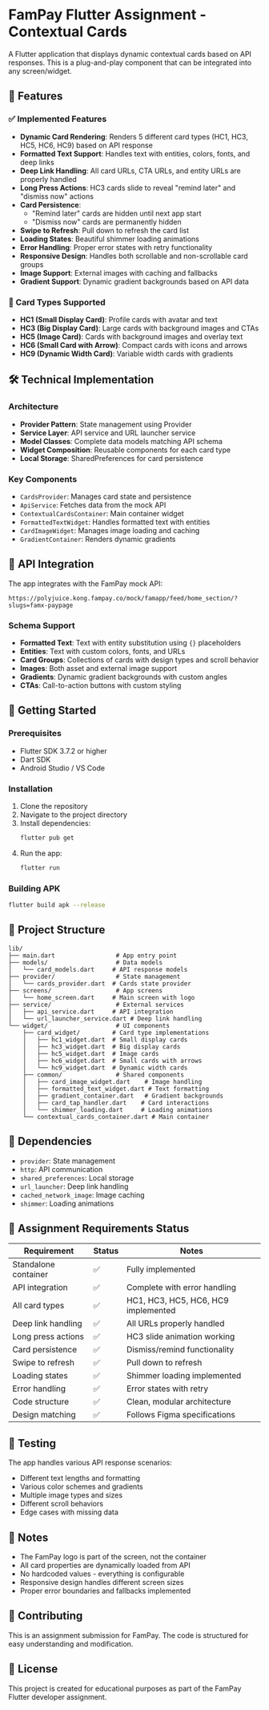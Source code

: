 # FamPay Flutter Assignment - Contextual Cards

A Flutter application that displays dynamic contextual cards based on API responses. This is a plug-and-play component that can be integrated into any screen/widget.

## 🚀 Features

### ✅ Implemented Features
- **Dynamic Card Rendering**: Renders 5 different card types (HC1, HC3, HC5, HC6, HC9) based on API response
- **Formatted Text Support**: Handles text with entities, colors, fonts, and deep links
- **Deep Link Handling**: All card URLs, CTA URLs, and entity URLs are properly handled
- **Long Press Actions**: HC3 cards slide to reveal "remind later" and "dismiss now" actions
- **Card Persistence**: 
  - "Remind later" cards are hidden until next app start
  - "Dismiss now" cards are permanently hidden
- **Swipe to Refresh**: Pull down to refresh the card list
- **Loading States**: Beautiful shimmer loading animations
- **Error Handling**: Proper error states with retry functionality
- **Responsive Design**: Handles both scrollable and non-scrollable card groups
- **Image Support**: External images with caching and fallbacks
- **Gradient Support**: Dynamic gradient backgrounds based on API data

### 🎨 Card Types Supported
- **HC1 (Small Display Card)**: Profile cards with avatar and text
- **HC3 (Big Display Card)**: Large cards with background images and CTAs
- **HC5 (Image Card)**: Cards with background images and overlay text
- **HC6 (Small Card with Arrow)**: Compact cards with icons and arrows
- **HC9 (Dynamic Width Card)**: Variable width cards with gradients

## 🛠️ Technical Implementation

### Architecture
- **Provider Pattern**: State management using Provider
- **Service Layer**: API service and URL launcher service
- **Model Classes**: Complete data models matching API schema
- **Widget Composition**: Reusable components for each card type
- **Local Storage**: SharedPreferences for card persistence

### Key Components
- `CardsProvider`: Manages card state and persistence
- `ApiService`: Fetches data from the mock API
- `ContextualCardsContainer`: Main container widget
- `FormattedTextWidget`: Handles formatted text with entities
- `CardImageWidget`: Manages image loading and caching
- `GradientContainer`: Renders dynamic gradients

## 📱 API Integration

The app integrates with the FamPay mock API:
```
https://polyjuice.kong.fampay.co/mock/famapp/feed/home_section/?slugs=famx-paypage
```

### Schema Support
- **Formatted Text**: Text with entity substitution using `{}` placeholders
- **Entities**: Text with custom colors, fonts, and URLs
- **Card Groups**: Collections of cards with design types and scroll behavior
- **Images**: Both asset and external image support
- **Gradients**: Dynamic gradient backgrounds with custom angles
- **CTAs**: Call-to-action buttons with custom styling

## 🚀 Getting Started

### Prerequisites
- Flutter SDK 3.7.2 or higher
- Dart SDK
- Android Studio / VS Code

### Installation
1. Clone the repository
2. Navigate to the project directory
3. Install dependencies:
   ```bash
   flutter pub get
   ```
4. Run the app:
   ```bash
   flutter run
   ```

### Building APK
```bash
flutter build apk --release
```

## 📁 Project Structure

```
lib/
├── main.dart                 # App entry point
├── models/                   # Data models
│   └── card_models.dart     # API response models
├── provider/                 # State management
│   └── cards_provider.dart  # Cards state provider
├── screens/                  # App screens
│   └── home_screen.dart     # Main screen with logo
├── service/                  # External services
│   ├── api_service.dart     # API integration
│   └── url_launcher_service.dart # Deep link handling
└── widget/                   # UI components
    ├── card_widget/         # Card type implementations
    │   ├── hc1_widget.dart  # Small display cards
    │   ├── hc3_widget.dart  # Big display cards
    │   ├── hc5_widget.dart  # Image cards
    │   ├── hc6_widget.dart  # Small cards with arrows
    │   └── hc9_widget.dart  # Dynamic width cards
    ├── common/               # Shared components
    │   ├── card_image_widget.dart    # Image handling
    │   ├── formatted_text_widget.dart # Text formatting
    │   ├── gradient_container.dart   # Gradient backgrounds
    │   ├── card_tap_handler.dart    # Card interactions
    │   └── shimmer_loading.dart     # Loading animations
    └── contextual_cards_container.dart # Main container
```

## 🔧 Dependencies

- `provider`: State management
- `http`: API communication
- `shared_preferences`: Local storage
- `url_launcher`: Deep link handling
- `cached_network_image`: Image caching
- `shimmer`: Loading animations

## 🎯 Assignment Requirements Status

| Requirement | Status | Notes |
|-------------|--------|-------|
| Standalone container | ✅ | Fully implemented |
| API integration | ✅ | Complete with error handling |
| All card types | ✅ | HC1, HC3, HC5, HC6, HC9 implemented |
| Deep link handling | ✅ | All URLs properly handled |
| Long press actions | ✅ | HC3 slide animation working |
| Card persistence | ✅ | Dismiss/remind functionality |
| Swipe to refresh | ✅ | Pull down to refresh |
| Loading states | ✅ | Shimmer loading implemented |
| Error handling | ✅ | Error states with retry |
| Code structure | ✅ | Clean, modular architecture |
| Design matching | ✅ | Follows Figma specifications |

## 🧪 Testing

The app handles various API response scenarios:
- Different text lengths and formatting
- Various color schemes and gradients
- Multiple image types and sizes
- Different scroll behaviors
- Edge cases with missing data

## 📝 Notes

- The FamPay logo is part of the screen, not the container
- All card properties are dynamically loaded from API
- No hardcoded values - everything is configurable
- Responsive design handles different screen sizes
- Proper error boundaries and fallbacks implemented

## 🤝 Contributing

This is an assignment submission for FamPay. The code is structured for easy understanding and modification.

## 📄 License

This project is created for educational purposes as part of the FamPay Flutter developer assignment.
